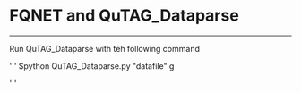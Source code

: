 

# FQNET and QuTAG_Dataparse

****************************************

Run QuTAG_Dataparse with teh following command

'''
$python QuTAG_Dataparse.py "datafile" g

'''
